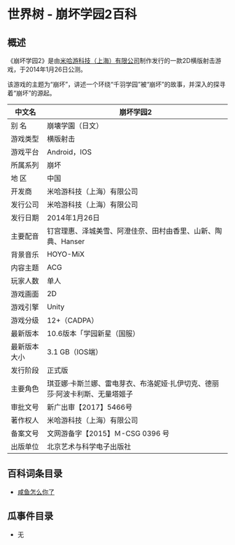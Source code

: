 # 世界树 - 崩坏学园2百科

## 概述

《崩坏学园2》是由[米哈游科技（上海）有限公司](https://baike.baidu.com/item/米哈游科技（上海）有限公司/20526858)制作发行的一款2D横版射击游戏，于2014年1月26日公测。

该游戏的主题为“崩坏”，讲述一个环绕“千羽学园”被“崩坏”的故事，并深入的探寻着“崩坏”的源起。

| 中文名       | 崩坏学园2                                                    |
| ------------ | ------------------------------------------------------------ |
| 别    名     | 崩壊学園（日文）                                             |
| 游戏类型     | 横版射击                                                     |
| 游戏平台     | Android，IOS                                                 |
| 所属系列     | 崩坏                                                         |
| 地    区     | 中国                                                         |
| 开发商       | 米哈游科技（上海）有限公司                                   |
| 发行公司     | 米哈游科技（上海）有限公司                                   |
| 发行日期     | 2014年1月26日                                                |
| 主要配音     | 钉宫理惠、泽城美雪、阿澄佳奈、田村由香里、山新、陶典、Hanser |
| 背景音乐     | HOYO-MiX                                                     |
| 内容主题     | ACG                                                          |
| 玩家人数     | 单人                                                         |
| 游戏画面     | 2D                                                           |
| 游戏引擎     | Unity                                                        |
| 游戏分级     | 12+（CADPA）                                                 |
| 最新版本     | 10.6版本「学园新星（国服）                                   |
| 最新版本大小 | 3.1 GB（IOS端）                                              |
| 发行阶段     | 正式版                                                       |
| 主要角色     | 琪亚娜·卡斯兰娜、雷电芽衣、布洛妮娅·扎伊切克、德丽莎·阿波卡利斯、无量塔姬子 |
| 审批文号     | 新广出审【2017】5466号                                       |
| 著作权人     | 米哈游科技（上海）有限公司                                   |
| 备案文号     | 文网游备字【2015】Ｍ-CSG 0396 号                             |
| 出版单位     | 北京艺术与科学电子出版社                                     |

## 百科词条目录
+ [咸鱼怎么你了](./存档/崩坏学园2/咸鱼怎么你了.md)

## 瓜事件目录
+ 无
